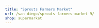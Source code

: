 ```yaml
---
title: "Sprouts Farmers Market"
url: /san-diego/sprouts-farmers-market-9/
shop: supermarket
---
```

